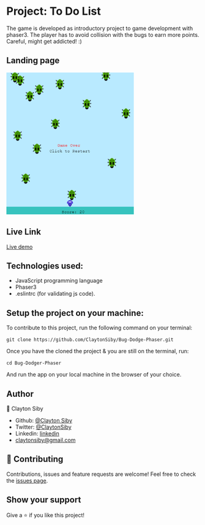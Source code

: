 # Project: To Do List

The game is developed as introductory project to game development with phaser3. The player has to avoid collision with the bugs to earn more points. Careful, might get addicted! :)

## Landing page

![screenshot](dist\images\phase-screenshot.png)

## Live Link

[Live demo](https://todo-list-todos.netlify.app/)


## Technologies used:
- JavaScript programming language
- Phaser3
- .eslintrc (for validating js code).

## Setup the project on your machine:
To contribute to this project, run the following command on your terminal:
```
git clone https://github.com/ClaytonSiby/Bug-Dodge-Phaser.git
```

Once you have the cloned the project & you are still on the terminal, run:
```
cd Bug-Dodger-Phaser
```

And run the app on your local machine in the browser of your choice.

## Author

👤 Clayton Siby
- Github: [@Clayton Siby](https://github.com/ClaytonSiby)
- Twitter: [@ClaytonSiby](https://twitter.com/ClaytonSiby)
- Linkedin: [linkedin](https://www.linkedin.com/in/clayton-siby/)
- claytonsiby@gmail.com

## :handshake: Contributing

Contributions, issues and feature requests are welcome!
Feel free to check the [issues page](https://github.com/ClaytonSiby/Bug-Dodge-Phaser/issues).

## Show your support

Give a :star:️ if you like this project!
